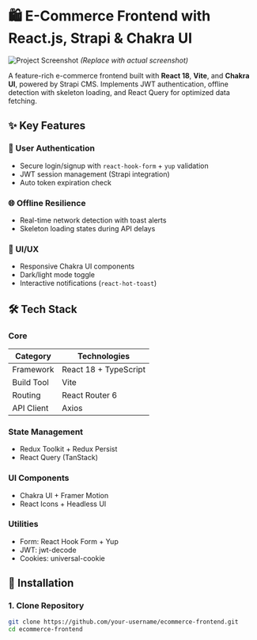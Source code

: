 # 🛍️ E-Commerce Frontend with React.js, Strapi & Chakra UI

![Project Screenshot](/public/Screenshot.png) *(Replace with actual screenshot)*

A feature-rich e-commerce frontend built with **React 18**, **Vite**, and **Chakra UI**, powered by Strapi CMS. Implements JWT authentication, offline detection with skeleton loading, and React Query for optimized data fetching.

## ✨ Key Features

### 🔐 User Authentication
- Secure login/signup with `react-hook-form` + `yup` validation
- JWT session management (Strapi integration)
- Auto token expiration check

### 🌐 Offline Resilience
- Real-time network detection with toast alerts
- Skeleton loading states during API delays

### 🎨 UI/UX
- Responsive Chakra UI components
- Dark/light mode toggle
- Interactive notifications (`react-hot-toast`)

## 🛠️ Tech Stack

### Core
| Category           | Technologies                          |
|--------------------|---------------------------------------|
| Framework          | React 18 + TypeScript                 |
| Build Tool         | Vite                                  |
| Routing            | React Router 6                        |
| API Client         | Axios                                 |

### State Management
- Redux Toolkit + Redux Persist
- React Query (TanStack)

### UI Components
- Chakra UI + Framer Motion
- React Icons + Headless UI

### Utilities
- Form: React Hook Form + Yup
- JWT: jwt-decode
- Cookies: universal-cookie

## 🚀 Installation

### 1. Clone Repository
```bash
git clone https://github.com/your-username/ecommerce-frontend.git
cd ecommerce-frontend
